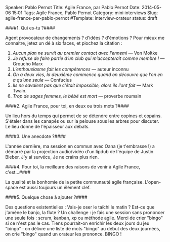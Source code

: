 Speaker: Pablo Pernot
Title: Agile France, par Pablo Pernot
Date: 2014-05-06 15:01
Tags: Agile France, Pablo Pernot
Category: mini interviews
Slug: agile-france-par-pablo-pernot
#Template: interview-orateur
status: draft




####1. Qui es-tu ?####

Agent provocateur
de changements ? d'idées ? d'émotions ? 
Pour mieux me connaitre, jetez un dé à six faces, et piochez la citation :

1. *Aucun plan ne survit au premier contact avec l’ennemi* — Von Moltke
2. *Je refuse de faire partie d’un club qui m’accepterait comme membre !* — Groucho Marx
3. *L’enthousiasme fait les compétences* — auteur inconnu
4. *On a deux vies, la deuxième commence quand on découvre que l’on en a qu’une seule* — Confucius
5. *Ils ne savaient pas que c’était impossible, alors ils l’ont fait* — Mark Twain.
6. *Trop de sages femmes, le bébé est mort* — proverbe roumain

####2. Agile France, pour toi, en deux ou trois mots ?####

Un lieu hors du temps qui permet de se détendre entre copines et copains. S'étaler dans les canapés ou sur la pelouse sous les arbres pour discuter. Le lieu donne de l'épaisseur aux débats.

####3. Une anecdote ?####

L'année dernière, ma session en commun avec Oana (je t'embrasse !) a démarré par la projection audio/vidéo d'un lipdub de l'équipe de Justin Bieber. J'y ai survécu, Je ne crains plus rien. 

####4. Pour toi, la meilleure des raisons de venir à Agile France, c'est...####

La qualité et la bonhomie de la petite communauté agile française. L'open-space est aussi toujours un élément clef. 

####5. Quelque chose à ajouter ?####

Des questions existentielles : Vais-je oser le taïchi le matin ? Est-ce que j'amène le banjo, la flute ? 
Un challenge : je fais une session sans prononcer une seule fois : scrum, kanban, xp ou méthode agile. Merci de crier "bingo" si ce n'est pas le cas. Tiens pourrait-on enrichir les deux jours du jeu "bingo" : on délivre une liste de mots "bingo" au début des deux journées, on crie "bingo" quand un orateur les prononce. BINGO !  

